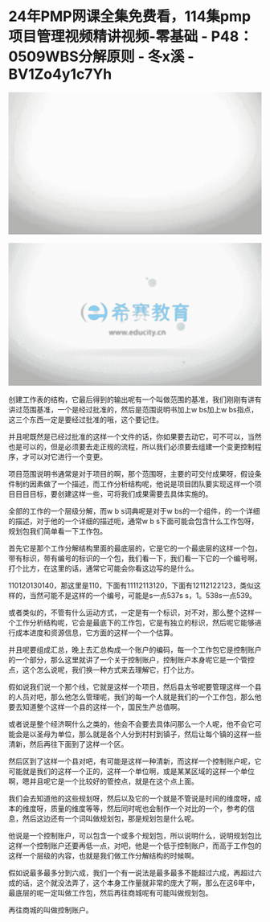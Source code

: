 # 24年PMP网课全集免费看，114集pmp项目管理视频精讲视频-零基础 - P48：0509WBS分解原则 - 冬x溪 - BV1Zo4y1c7Yh

![](img/b259a6fe28c5308d2c911fb2fa3cd28b_0.png)

![](img/b259a6fe28c5308d2c911fb2fa3cd28b_1.png)

创建工作表的结构，它最后得到的输出呢有一个叫做范围的基准，我们刚刚有讲有讲过范围基准，一个是经过批准的，然后是范围说明书加上w bs加上w bs指点，这三个东西一定是要经过批准的哦，这个要记住。

并且呢既然是已经过批准的这样一个文件的话，你如果要去动它，可不可以，当然也是可以的，但是必须要去走正规的流程，所以我们必须要去组建一个变更控制程序，才可以对它进行一个变更。

项目范围说明书通常是对于项目的啊，那个范围呀，主要的可交付成果呀，假设条件制约因素做了一个描述，而工作分析结构呢，他说是项目团队要实现这样一个项目目目目标，要创建这样一些，可将我们成果需要去具体实施的。

全部的工作的一个层级分解，而w b s词典呢是对于w bs的一个组件，的一个详细的描述，对于他的一个详细的描述呃，通常w b s下面可能会包含什么工作包呀，规划包我们简单看一下工作包。

首先它是那个工作分解结构里面的最底层的，它是它的一个最底层的这样一个包，带有标识，带有编号的标识的一个包，我们看一下，我们看一下它的一个编号啊，打个比方，在这里的话，通常它可能会你看这边写的是什么。

110120130140，那这里是110，下面有11112113120，下面有12112122123，类似这样的，当然可能不是这样的一个编号，可能是s一点537s s，1。538s一点539。

或者类似的，不管有什么运动方式，一定是有一个标识，对不对，那么整个这样一个工作分析结构呢，它会是最底下的工作包，它是有独立的标识，然后呢它能够进行成本进度和资源信息，它方面的这样一个一个估算。

并且呢要组成汇总，晚上去汇总构成一个账户的编码，每一个工作包它是控制账户的一个部分，那么这里就讲了一个关于控制账户，控制账户本身呢它是一个管控点，这个怎么说呢，我们换一种方式来去理解它，打个比方。

假如说我们说一个那个线，它就是这样一个项目，然后县太爷呢要管理这样一个县的人员对吧，那么他怎么管理呢，我们的每一个人就是我们的一个工作包，那么他要去知道整个这样一个县的这样一个，国民生产总值啊。

或者说是整个经济啊什么之类的，他会不会要去具体问那么一个人呢，他不会它可能会是以圣母为单位，那么就是各个人分到村村到镇子，然后让每个镇的这样一些清新，然后再往下面到了这样一个区。

然后区到了这样一个县对吧，有可能是这样一种清新，而这样一个控制账户呢，它可能就是我们的这样一个正的，这样一个单位啊，或是某某区域的这样一个单位啊，嗯并且呢它是一个比较好的管控点，就是在这个点上面。

我们会去知道他的这些规划呀，然后以及它的一个就是不管说是时间的维度呀，成本的维度呀，质量的维度等等，然后同时呢也会制作一个对比的一个，参考的信息，然后这边还有一个词叫做规划包，那是规划包是什么呢。

他说是一个控制账户，可以包含一个或多个规划包，所以说明什么，说明规划包比这样一个控制账户还要再低一点，对吧，他是一个低于控制账户，而高于工作包的这样一个层级的内容，也就是我们做工作分解结构的时候啊。

假如说最多最多分到六成，我们一个有一说法是最多最多不能超过六成，再超过六成的话，这个就没法弄了，这个本身工作量就非常的庞大了啊，那么在这6年中，最底层的呢一定叫做工作包，然后再往商城呢有可能叫做规划包。

再往商城的叫做控制账户。